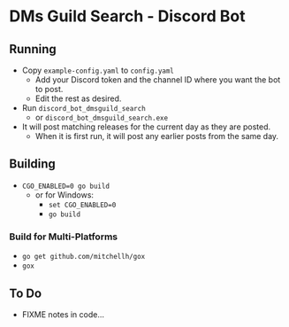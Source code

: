 # DMs Guild Search - Discord Bot

## Running

* Copy `example-config.yaml` to `config.yaml`
  * Add your Discord token and the channel ID where you want the bot to post.
  * Edit the rest as desired.
* Run `discord_bot_dmsguild_search`
  * or `discord_bot_dmsguild_search.exe`
* It will post matching releases for the current day as they are posted.
  * When it is first run, it will post any earlier posts from the same day.

## Building

* `CGO_ENABLED=0 go build`
  * or for Windows:
    * `set CGO_ENABLED=0`
    * `go build`

### Build for Multi-Platforms

* `go get github.com/mitchellh/gox`
* `gox`

## To Do

* FIXME notes in code...
